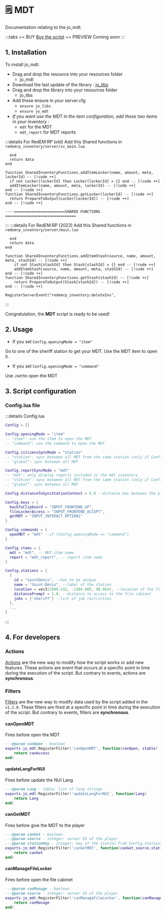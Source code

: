 # 🗒 MDT
Documentation relating to the jo_mdt.

:::tabs
== BUY
[Buy the script](https://shop.jumpon-studios.com/redm/sheriff-mdt)
== PREVIEW
Coming soon
:::

## 1. Installation
To install jo_mdt:
- Drag and drop the resource into your resources folder
  - jo_mdt
- Download the last update of the library : [jo_libs](https://github.com/kaddarem-tebex/RedM-jo_libs/releases)
- Drag and drop the library into your resources folder
  - jo_libs
- Add these ensure in your server.cfg
  - `ensure jo_libs`
  - `ensure jo_mdt`
- *If you want use the MDT in the item configuration, add these two items in your inventory :*
  - `mdt` for the MDT
  - `mdt_report` for MDT reports

:::details For RedEM:RP (old)
Add this Shared functions in `redemrp_inventory/server/sv_main.lua`
```lua:line-numbers=902
  end
  return data
end

function SharedInventoryFunctions.addItemLocker(name, amount, meta, lockerId) -- [!code ++]
  if not Locker[lockerId] then Locker[lockerId] = {} end -- [!code ++]
  addItemLocker(name, amount, meta, lockerId) -- [!code ++]
end -- [!code ++]
function SharedInventoryFunctions.getLocker(lockerId) -- [!code ++]
  return PrepareToOutput(Locker[lockerId]) -- [!code ++]
end -- [!code ++]

----=======================SHARED FUNCTIONS  ================================
```
:::
:::details For RedEM:RP (2023)
Add this Shared functions in `redemrp_inventory/server/main.lua`
```lua:line-numbers=1558
  end
  return data
end

function SharedInventoryFunctions.addItemStash(source, name, amount, meta, stashId) -- [!code ++]
    if not Stash[stashId] then Stash[stashId] = {} end -- [!code ++]
    addItemStash(source, name, amount, meta, stashId) -- [!code ++]
end -- [!code ++]
function SharedInventoryFunctions.getStash(stashId) -- [!code ++]
    return PrepareToOutput(Stash[stashId]) -- [!code ++]
end -- [!code ++]

RegisterServerEvent("redemrp_inventory:deleteInv",
```
:::

Congratulation, the **MDT** script is ready to be used!

## 2. Usage
- If you set `Config.openingMode = "item"`

Go to one of the sheriff station to get your MDT. Use the MDT item to open it. 

- If you set `Config.openingMode = "command"`

Use `/mdt`to open the MDT

## 3. Script configuration
### Config.lua file

:::details Config.lua
```lua
Config = {}

Config.openingMode = "item"
-- "item": use the item to open the MDT
-- "command": use the command to open the MDT

Config.citizensSyncMode = "station"
-- "station": sync between all MDT from the same station (only if Config.openingMode = "item")
-- "global": sync between all MDT

Config.reportSyncMode = "mdt"
-- "mdt": only display reports included in the mdt inventory
-- "station": sync between all MDT from the same station (only if Config.openingMode = "item")
-- "global": sync between all MDT

Config.distanceToSyncStationContent = 5.0 --distance max between the player and station to sync his content

Config.keys = {
  backToClipboard = "INPUT_FRONTEND_UP",
  fileLockerAccess = "INPUT_FRONTEND_ACCEPT",
  getMDT = "INPUT_INTERACT_OPTION1"
}

Config.commands = {
  openMDT = "mdt" --if (Config.openingMode == "command")
}

Config.items = {
  mdt = "mdt", -- MDT item name
  report = "mdt_report", -- report item name
}

Config.stations = {
  {
    id = "saintDenis", --has to be unique
    name = "Saint-Denis", --label of the station
    location = vec3(2509.532, -1304.805, 48.954), --location of the file cabinet
    distancePrompt = 1.0, --distance to access to the file cabinet
    jobs = {'sheriff'} --list of job restriction
  },
  ...
}
```
:::
## 4. For developers

### Actions

[Actions](/DeveloperResources/actions) are the new way to modify how the script works or add new features. These actions are event that occurs at a specific point in time during the execution of the script. But contrary to events, actions are **synchronous**. 

### Filters

[Filters](/DeveloperResources/filters) are the new way to modify data used by the script added in the `v1.2.0`. These filters are fired at a specific point in time during the execution of the script. But contrary to events, filters are **synchronous**. 

#### <Badge type="client" text="Client" /> canOpenMDT
Fires before open the MDT
```lua
---@param canOpen - boolean
exports.jo_mdt:RegisterFilter('canOpenMDT', function(canOpen, stable)
	return canAccess
end)
```
#### <Badge type="client" text="Client" /> updateLangForNUI
Fires before update the NUI Lang
```lua
---@param Lang - table: list of lang strings
exports.jo_mdt:RegisterFilter('updateLangForNUI', function(Lang)
	return Lang
end)
```
#### <Badge type="server" text="Server" /> canGetMDT
Fires before give the MDT to the player
```lua
---@param canGet - boolean
---@param source - integer: server ID of the player
---@param stationKey - integer: key of the station from Config.stations
exports.jo_mdt:RegisterFilter('canGetMDT', function(canGet,source,stationKey)
	return canGet
end)
```
#### <Badge type="server" text="Server" /> canManageFileLocker
Fires before open the file cabinet
```lua
---@param canManage - boolean
---@param source - integer: server ID of the player
exports.jo_mdt:RegisterFilter('canManageFileLocker', function(canManage,source)
	return canManage
end)
```

